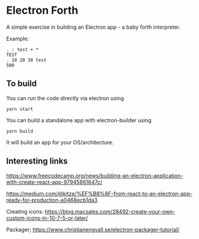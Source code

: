 # Electron Forth

A simple exercise in building an Electron app - a baby forth interpreter. 

Example:

    . : test + *
    TEST
    . 10 20 30 test
    500
    


## To build

You can run the code directly via electron using

    yarn start
    
You can build a standalone app with electron-builder using

    yarn build
    
It will build an app for your OS/architecture.


## Interesting links

https://www.freecodecamp.org/news/building-an-electron-application-with-create-react-app-97945861647c/

https://medium.com/@kitze/%EF%B8%8F-from-react-to-an-electron-app-ready-for-production-a0468ecb1da3

Creating icons: https://blog.macsales.com/28492-create-your-own-custom-icons-in-10-7-5-or-later/

Packager; https://www.christianengvall.se/electron-packager-tutorial/

